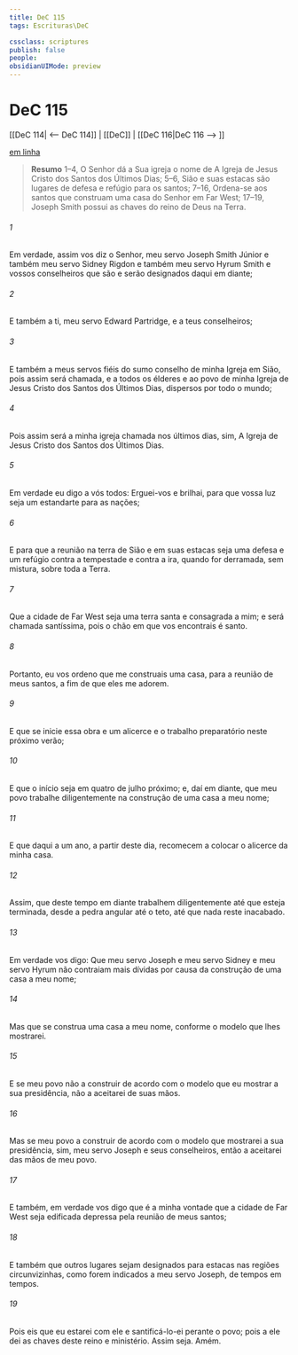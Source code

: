 ```yaml
---
title: DeC 115
tags: Escrituras\DeC

cssclass: scriptures
publish: false
people:
obsidianUIMode: preview
---
```


# DeC 115
[[DeC 114| <-- DeC 114]] | [[DeC]] | [[DeC 116|DeC 116 --> ]]

[em linha](https://churchofjesuschrist.org/study/scriptures/dc-testament/dc/115?lang=por)

> __Resumo__
1–4, O Senhor dá a Sua igreja o nome de A Igreja de Jesus Cristo dos Santos dos Últimos Dias; 5–6, Sião e suas estacas são lugares de defesa e refúgio para os santos; 7–16, Ordena-se aos santos que construam uma casa do Senhor em Far West; 17–19, Joseph Smith possui as chaves do reino de Deus na Terra.

###### 1 
Em verdade, assim vos diz o Senhor, meu servo Joseph Smith Júnior e também meu servo Sidney Rigdon e também meu servo Hyrum Smith e vossos conselheiros que são e serão designados daqui em diante;

###### 2 
E também a ti, meu servo Edward Partridge, e a teus conselheiros;

###### 3 
E também a meus servos fiéis do sumo conselho de minha Igreja em Sião, pois assim será chamada, e a todos os élderes e ao povo de minha Igreja de Jesus Cristo dos Santos dos Últimos Dias, dispersos por todo o mundo;

###### 4 
Pois assim será a minha igreja chamada nos últimos dias, sim, A Igreja de Jesus Cristo dos Santos dos Últimos Dias.

###### 5 
Em verdade eu digo a vós todos: Erguei-vos e brilhai, para que vossa luz seja um estandarte para as nações;

###### 6 
E para que a reunião na terra de Sião e em suas estacas seja uma defesa e um refúgio contra a tempestade e contra a ira, quando for derramada, sem mistura, sobre toda a Terra.

###### 7 
Que a cidade de Far West seja uma terra santa e consagrada a mim; e será chamada santíssima, pois o chão em que vos encontrais é santo.

###### 8 
Portanto, eu vos ordeno que me construais uma casa, para a reunião de meus santos, a fim de que eles me adorem.

###### 9 
E que se inicie essa obra e um alicerce e o trabalho preparatório neste próximo verão;

###### 10 
E que o início seja em quatro de julho próximo; e, daí em diante, que meu povo trabalhe diligentemente na construção de uma casa a meu nome;

###### 11 
E que daqui a um ano, a partir deste dia, recomecem a colocar o alicerce da minha casa.

###### 12 
Assim, que deste tempo em diante trabalhem diligentemente até que esteja terminada, desde a pedra angular até o teto, até que nada reste inacabado.

###### 13 
Em verdade vos digo: Que meu servo Joseph e meu servo Sidney e meu servo Hyrum não contraiam mais dívidas por causa da construção de uma casa a meu nome;

###### 14 
Mas que se construa uma casa a meu nome, conforme o modelo que lhes mostrarei.

###### 15 
E se meu povo não a construir de acordo com o modelo que eu mostrar a sua presidência, não a aceitarei de suas mãos.

###### 16 
Mas se meu povo a construir de acordo com o modelo que mostrarei a sua presidência, sim, meu servo Joseph e seus conselheiros, então a aceitarei das mãos de meu povo.

###### 17 
E também, em verdade vos digo que é a minha vontade que a cidade de Far West seja edificada depressa pela reunião de meus santos;

###### 18 
E também que outros lugares sejam designados para estacas nas regiões circunvizinhas, como forem indicados a meu servo Joseph, de tempos em tempos.

###### 19 
Pois eis que eu estarei com ele e santificá-lo-ei perante o povo; pois a ele dei as chaves deste reino e ministério. Assim seja. Amém.

